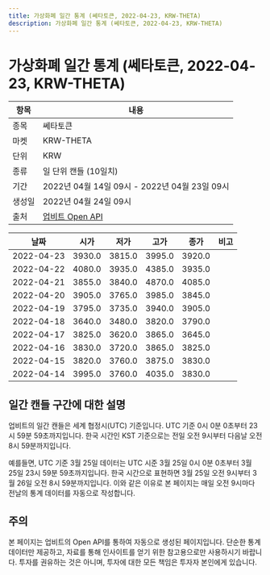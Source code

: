 ```yaml
---
title: 가상화폐 일간 통계 (쎄타토큰, 2022-04-23, KRW-THETA)
description: 가상화폐 일간 통계 (쎄타토큰, 2022-04-23, KRW-THETA)
---
```



가상화폐 일간 통계 (쎄타토큰, 2022-04-23, KRW-THETA)
===

|항목|내용|
|--|--|
|종목|쎄타토큰|
|마켓|KRW-THETA|
|단위|KRW|
|종류|일 단위 캔들 (10일치)|
|기간|2022년 04월 14일 09시 - 2022년 04월 23일 09시|
|생성일|2022년 04월 24일 09시|
|출처|[업비트 Open API](https://docs.upbit.com)|


|날짜|시가|저가|고가|종가|비고|
|--|--|--|--|--|--|
|2022-04-23|3930.0|3815.0|3995.0|3920.0|    |
|2022-04-22|4080.0|3935.0|4385.0|3935.0|    |
|2022-04-21|3855.0|3840.0|4870.0|4085.0|    |
|2022-04-20|3905.0|3765.0|3985.0|3845.0|    |
|2022-04-19|3795.0|3735.0|3940.0|3905.0|    |
|2022-04-18|3640.0|3480.0|3820.0|3790.0|    |
|2022-04-17|3825.0|3620.0|3865.0|3645.0|    |
|2022-04-16|3830.0|3720.0|3865.0|3825.0|    |
|2022-04-15|3820.0|3760.0|3875.0|3830.0|    |
|2022-04-14|3995.0|3760.0|4035.0|3830.0|    |


일간 캔들 구간에 대한 설명
---


업비트의 일간 캔들은 세계 협정시(UTC) 기준입니다. 
UTC 기준 0시 0분 0초부터 23시 59분 59초까지입니다. 
한국 시간인 KST 기준으로는 전일 오전 9시부터 다음날 오전 8시 59분까지입니다. 


예를들면, UTC 기준 3월 25일 데이터는 UTC 시준 3월 25일 0시 0분 0초부터 3월 25일 23시 59분 59초까지입니다. 
한국 시간으로 표현하면 3월 25일 오전 9시부터 3월 26일 오전 8시 59분까지입니다. 
이와 같은 이유로 본 페이지는 매일 오전 9시마다 전날의 통계 데이터를 자동으로 작성합니다. 


주의
---


본 페이지는 업비트의 Open API를 통하여 자동으로 생성된 페이지입니다. 
단순한 통계 데이터만 제공하고, 자료를 통해 인사이트를 얻기 위한 참고용으로만 사용하시기 바랍니다. 
투자를 권유하는 것은 아니며, 투자에 대한 모든 책임은 투자자 본인에게 있습니다. 
